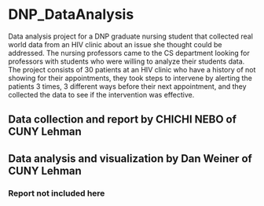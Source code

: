 # DNP_DataAnalysis
Data analysis project for a DNP graduate nursing student that collected real world data from an HIV clinic about an issue she thought could be addressed. 
The nursing professors came to the CS department looking for professors with students who were willing to analyze their students data. The project consists 
of 30 patients at an HIV clinic who have a history of not showing for their appointments, they took steps to intervene by alerting the patients 3 times, 3 
different ways before their next appointment, and they collected the data to see if the intervention was effective.

## Data collection and report by CHICHI NEBO of CUNY Lehman
## Data analysis and visualization by Dan Weiner of CUNY Lehman
### Report not included here
